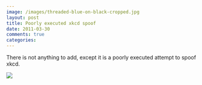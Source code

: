 ```yaml
---
image: /images/threaded-blue-on-black-cropped.jpg
layout: post
title: Poorly executed xkcd spoof
date: 2011-03-30
comments: true
categories:
---
```

There is not anything to add, except it is a poorly executed attempt to spoof xkcd.

![](http://3.bp.blogspot.com/-IRlTq69suHw/TZMTwnh2pFI/AAAAAAAACCc/PuUsHXZWOb0/s400/fake_xkcd.png)
